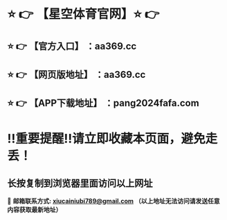 :star: :point_right: 【星空体育官网】:star: :point_right:
==
:star: :point_right: 【官方入口】 ：aa369.cc
------
:star: :point_right: 【网页版地址】 ：aa369.cc
------
:star: :point_right: 【APP下载地址】 ：pang2024fafa.com
------
:bangbang:重要提醒:bangbang:请立即收藏本页面，避免走丢！
==

长按复制到浏览器里面访问以上网址
-

:e-mail: __邮箱联系方式: xiucainiubi789@gmail.com （以上地址无法访问请发送任意内容获取最新地址）__
<!---
51banxian/51banxian is a ✨ special ✨ repository because its `README.md` (this file) appears on your GitHub profile.
You can click the Preview link to take a look at your changes.
--->
